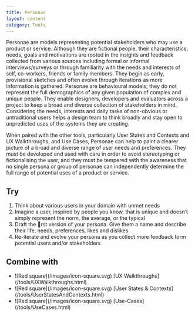 ```yaml
---
title: Personas
layout: content
category: Tools
---
```


Personae are models representing potential stakeholders who may use a product or service. Although they are fictional people, their characteristics, needs, goals and motivations are rooted in the insights and feedback collected from various sources including formal or informal interviews/surveys or through familiarity with the needs and interests of self, co-workers, friends or family members. They begin as early, provisional sketches and often evolve through iterations as more information is gathered. Personae are behavioural models; they do not represent the full demographics of any given population of complex and unique people. They enable designers, developers and evaluators across a project to keep a broad and diverse collection of stakeholders in mind. Considering the needs, interests and daily tasks of non-obvious or untraditional users helps a design team to think broadly and stay open to unpredicted uses of the systems they are creating.

When paired with the other tools, particularly User States and Contexts and UX Walkthroughs, and Use Cases, Personae can help to paint a clearer picture of a broad and diverse range of user needs and preferences. They must be developed and used with care in order to avoid stereotyping or fictionalising the user, and they must be tempered with the awareness that no single persona or group of personae can independently determine the full range of potential uses of a product or service.

## Try

1. Think about various users in your domain with unmet needs
2. Imagine a user, inspired by people you know, that is unique and doesn’t simply represent the norm, the average, or the typical
3. Draft the rst version of your persona. Give them a name and describe their life, needs, preferences, likes and dislikes
4. Re-iterate and evolve your persona as you collect more feedback form potential users and/or stakeholders
 
## Combine with

<ul class="docs-inclusive-design-guides-articleContentUseWhyHow"><li>![Red square](/images/icon-square.svg) [UX Walkthroughs](/tools/UXWalkthroughs.html)</li>
<li>![Red square](/images/icon-square.svg) [User States & Contexts](/tools/UserStatesAndContexts.html)</li>
<li>![Red square](/images/icon-square.svg) [Use-Cases](/tools/UseCases.html)</li></ul>
